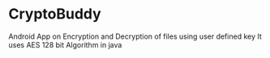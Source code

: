 # CryptoBuddy
Android App on Encryption and Decryption of files using user defined key
It uses AES 128 bit Algorithm in java
